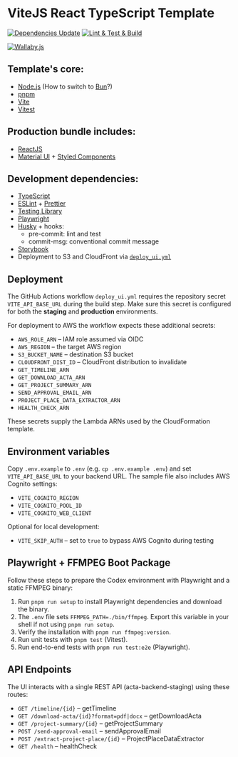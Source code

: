 # ViteJS React TypeScript Template

[![Dependencies Update](https://github.com/cTux/vitejs-react-ts-template/actions/workflows/dependencies-update.yml/badge.svg)](https://github.com/cTux/vitejs-react-ts-template/actions/workflows/dependencies-update.yml)
[![Lint & Test & Build](https://github.com/cTux/vitejs-react-ts-template/actions/workflows/lint-test-build.yml/badge.svg)](https://github.com/cTux/vitejs-react-ts-template/actions/workflows/lint-test-build.yml)

[![Wallaby.js](https://img.shields.io/badge/wallaby.js-configured-green.svg)](https://wallabyjs.com)

## Template's core:

- [Node.js](https://nodejs.org/en/) (How to switch to [Bun](./docs/BUN.md)?)
- [pnpm](https://pnpm.io/)
- [Vite](https://vitejs.dev/)
- [Vitest](https://vitest.dev/)

## Production bundle includes:

- [ReactJS](https://reactjs.org/)
- [Material UI](https://mui.com/material-ui/getting-started/) + [Styled Components](https://styled-components.com/)

## Development dependencies:

- [TypeScript](https://www.typescriptlang.org/)
- [ESLint](https://eslint.org/) + [Prettier](https://prettier.io/)
- [Testing Library](https://testing-library.com/)
- [Playwright](https://playwright.dev/)
- [Husky](https://www.npmjs.com/package/husky) + hooks:
  - pre-commit: lint and test
  - commit-msg: conventional commit message
- [Storybook](https://storybook.js.org/)
- Deployment to S3 and CloudFront via [`deploy_ui.yml`](.github/workflows/deploy_ui.yml)

## Deployment

The GitHub Actions workflow `deploy_ui.yml` requires the repository secret
`VITE_API_BASE_URL` during the build step. Make sure this secret is configured for
both the **staging** and **production** environments.

For deployment to AWS the workflow expects these additional secrets:

- `AWS_ROLE_ARN` – IAM role assumed via OIDC
- `AWS_REGION` – the target AWS region
- `S3_BUCKET_NAME` – destination S3 bucket
- `CLOUDFRONT_DIST_ID` – CloudFront distribution to invalidate
- `GET_TIMELINE_ARN`
- `GET_DOWNLOAD_ACTA_ARN`
- `GET_PROJECT_SUMMARY_ARN`
- `SEND_APPROVAL_EMAIL_ARN`
- `PROJECT_PLACE_DATA_EXTRACTOR_ARN`
- `HEALTH_CHECK_ARN`

These secrets supply the Lambda ARNs used by the CloudFormation template.

## Environment variables

Copy `.env.example` to `.env` (e.g. `cp .env.example .env`) and set
`VITE_API_BASE_URL` to your backend URL. The sample file also includes AWS
Cognito settings:

- `VITE_COGNITO_REGION`
- `VITE_COGNITO_POOL_ID`
- `VITE_COGNITO_WEB_CLIENT`

Optional for local development:

- `VITE_SKIP_AUTH` – set to `true` to bypass AWS Cognito during testing

## Playwright + FFMPEG Boot Package

Follow these steps to prepare the Codex environment with Playwright and a static
FFMPEG binary:

1. Run `pnpm run setup` to install Playwright dependencies and download the
   binary.
2. The `.env` file sets `FFMPEG_PATH=./bin/ffmpeg`. Export this variable in your
   shell if not using `pnpm run setup`.
3. Verify the installation with `pnpm run ffmpeg:version`.
4. Run unit tests with `pnpm test` (Vitest).
5. Run end-to-end tests with `pnpm run test:e2e` (Playwright).

## API Endpoints

The UI interacts with a single REST API (acta-backend-staging) using these routes:

- `GET /timeline/{id}` – getTimeline
- `GET /download-acta/{id}?format=pdf|docx` – getDownloadActa
- `GET /project-summary/{id}` – getProjectSummary
- `POST /send-approval-email` – sendApprovalEmail
- `POST /extract-project-place/{id}` – ProjectPlaceDataExtractor
- `GET /health` – healthCheck

